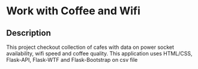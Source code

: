 
# Work with Coffee and Wifi


## Description
This project checkout collection of cafes with data on power socket availability, wifi speed and coffee quality.
This application uses HTML/CSS, Flask-API, Flask-WTF and Flask-Bootstrap on csv file

